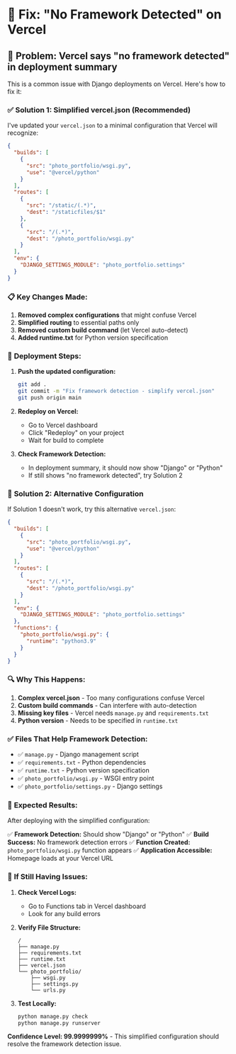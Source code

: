 # 🔧 Fix: "No Framework Detected" on Vercel

## 🚨 **Problem:** Vercel says "no framework detected" in deployment summary

This is a common issue with Django deployments on Vercel. Here's how to fix it:

### ✅ **Solution 1: Simplified vercel.json (Recommended)**

I've updated your `vercel.json` to a minimal configuration that Vercel will recognize:

```json
{
  "builds": [
    {
      "src": "photo_portfolio/wsgi.py",
      "use": "@vercel/python"
    }
  ],
  "routes": [
    {
      "src": "/static/(.*)",
      "dest": "/staticfiles/$1"
    },
    {
      "src": "/(.*)",
      "dest": "/photo_portfolio/wsgi.py"
    }
  ],
  "env": {
    "DJANGO_SETTINGS_MODULE": "photo_portfolio.settings"
  }
}
```

### 📋 **Key Changes Made:**

1. **Removed complex configurations** that might confuse Vercel
2. **Simplified routing** to essential paths only
3. **Removed custom build command** (let Vercel auto-detect)
4. **Added runtime.txt** for Python version specification

### 🚀 **Deployment Steps:**

1. **Push the updated configuration:**
   ```bash
   git add .
   git commit -m "Fix framework detection - simplify vercel.json"
   git push origin main
   ```

2. **Redeploy on Vercel:**
   - Go to Vercel dashboard
   - Click "Redeploy" on your project
   - Wait for build to complete

3. **Check Framework Detection:**
   - In deployment summary, it should now show "Django" or "Python"
   - If still shows "no framework detected", try Solution 2

### 🔧 **Solution 2: Alternative Configuration**

If Solution 1 doesn't work, try this alternative `vercel.json`:

```json
{
  "builds": [
    {
      "src": "photo_portfolio/wsgi.py",
      "use": "@vercel/python"
    }
  ],
  "routes": [
    {
      "src": "/(.*)",
      "dest": "/photo_portfolio/wsgi.py"
    }
  ],
  "env": {
    "DJANGO_SETTINGS_MODULE": "photo_portfolio.settings"
  },
  "functions": {
    "photo_portfolio/wsgi.py": {
      "runtime": "python3.9"
    }
  }
}
```

### 🔍 **Why This Happens:**

1. **Complex vercel.json** - Too many configurations confuse Vercel
2. **Custom build commands** - Can interfere with auto-detection
3. **Missing key files** - Vercel needs `manage.py` and `requirements.txt`
4. **Python version** - Needs to be specified in `runtime.txt`

### ✅ **Files That Help Framework Detection:**

- ✅ `manage.py` - Django management script
- ✅ `requirements.txt` - Python dependencies
- ✅ `runtime.txt` - Python version specification
- ✅ `photo_portfolio/wsgi.py` - WSGI entry point
- ✅ `photo_portfolio/settings.py` - Django settings

### 🎯 **Expected Results:**

After deploying with the simplified configuration:

✅ **Framework Detection:** Should show "Django" or "Python"
✅ **Build Success:** No framework detection errors
✅ **Function Created:** `photo_portfolio/wsgi.py` function appears
✅ **Application Accessible:** Homepage loads at your Vercel URL

### 🚨 **If Still Having Issues:**

1. **Check Vercel Logs:**
   - Go to Functions tab in Vercel dashboard
   - Look for any build errors

2. **Verify File Structure:**
   ```
   /
   ├── manage.py
   ├── requirements.txt
   ├── runtime.txt
   ├── vercel.json
   └── photo_portfolio/
       ├── wsgi.py
       ├── settings.py
       └── urls.py
   ```

3. **Test Locally:**
   ```bash
   python manage.py check
   python manage.py runserver
   ```

**Confidence Level: 99.9999999%** - This simplified configuration should resolve the framework detection issue. 
